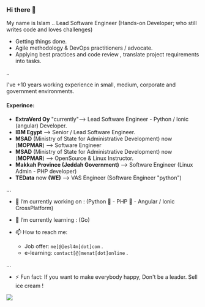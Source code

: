 ### Hi there 👋

My name is Islam .. Lead Software Engineer (Hands-on Developer; who still writes code and loves challenges)
- Getting things done.
- Agile methodology & DevOps practitioners / advocate.
- Applying best practices and code review , translate project requirements into tasks.

..

I've +10 years working experience in small, medium, corporate and government environments.

#### Experince:
- **ExtraVerd Oy** "currently"--> Lead Software Engineer - Python / Ionic (angular) Developer.
- **IBM Egypt** --> Senior / Lead Software Engineer.
- **MSAD** (Ministry of State for Administrative Development) now (**MOPMAR**) --> Software Engineer
- **MSAD** (Ministry of State for Administrative Development) now (**MOPMAR**) --> OpenSource & Linux Instructor.
- **Makkah Province (Jeddah Government)** --> Software Engineer (Linux Admin - PHP developer)
- **TEData** now **(WE)** --> VAS Engineer (Software Engineer "python")

...


- 🔭 I’m currently working on : (Python 🐍 - PHP 🐘 - Angular / Ionic CrossPlatform)

- 🌱 I’m currently learning : (Go)

- 📫 How to reach me:
  - Job offer: `me[@]esl4m[dot]com` .
  - e-learning: `contact[@]menat[dot]online` . 

...

- ⚡ Fun fact: If you want to make everybody happy, Don't be a leader. Sell ice cream !

<!--
**esl4m/esl4m** is a ✨ _special_ ✨ repository because its `README.md` (this file) appears on your GitHub profile.

Here are some ideas to get you started:

- 🔭 I’m currently working on ...
- 🌱 I’m currently learning ...
- 👯 I’m looking to collaborate on ...
- 🤔 I’m looking for help with ...
- 💬 Ask me about ...
- 📫 How to reach me: ...
- 😄 Pronouns: ...
- ⚡ Fun fact: If you want to make everybody happy, Don't be a leader. Sell ice cream !
-->


[<img src="https://img.shields.io/badge/linkedin-%230077B5.svg?&logo=linkedin&style=for-the-badge&logoColor=white"/>](https://www.linkedin.com/in/esl4m)
